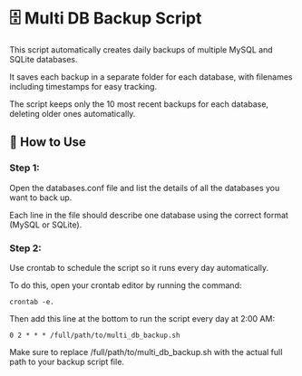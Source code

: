# 🗄️ Multi DB Backup Script

This script automatically creates daily backups of multiple MySQL and SQLite databases.

It saves each backup in a separate folder for each database, with filenames including timestamps for easy tracking.

The script keeps only the 10 most recent backups for each database, deleting older ones automatically.

## 📂 How to Use

### Step 1:
 Open the databases.conf file and list the details of all the databases you want to back up.

Each line in the file should describe one database using the correct format (MySQL or SQLite).

### Step 2:
 Use crontab to schedule the script so it runs every day automatically.

To do this, open your crontab editor by running the command:
```
crontab -e.
```

Then add this line at the bottom to run the script every day at 2:00 AM:
```
0 2 * * * /full/path/to/multi_db_backup.sh
```

Make sure to replace /full/path/to/multi_db_backup.sh with the actual full path to your backup script file.

